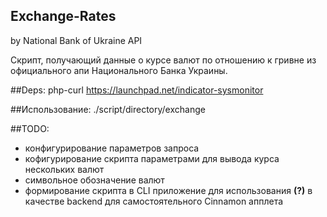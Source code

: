 ## Exchange-Rates
by National Bank of Ukraine API

Скрипт, получающий данные о курсе валют по отношению к гривне из официального апи Национального Банка Украины.


##Deps:
php-curl
https://launchpad.net/indicator-sysmonitor

##Использование:
./script/directory/exchange

##TODO:
 - конфигурирование параметров запроса
 - кофигурирование скрипта параметрами для вывода курса нескольких валют
 - символьное обозначение валют
 - формирование скрипта в CLI приложение для использования **(?)** в качестве backend для самостоятельного Cinnamon апплета
